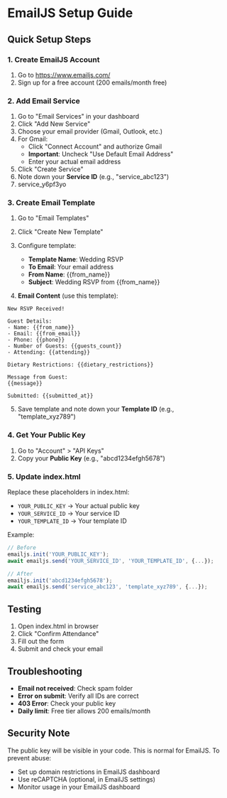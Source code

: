 # EmailJS Setup Guide

## Quick Setup Steps

### 1. Create EmailJS Account
1. Go to https://www.emailjs.com/
2. Sign up for a free account (200 emails/month free)

### 2. Add Email Service
1. Go to "Email Services" in your dashboard
2. Click "Add New Service"
3. Choose your email provider (Gmail, Outlook, etc.)
4. For Gmail:
   - Click "Connect Account" and authorize Gmail
   - **Important**: Uncheck "Use Default Email Address"
   - Enter your actual email address
5. Click "Create Service"
6. Note down your **Service ID** (e.g., "service_abc123")
7. service_y6pf3yo

### 3. Create Email Template
1. Go to "Email Templates"
2. Click "Create New Template"
3. Configure template:
   - **Template Name**: Wedding RSVP
   - **To Email**: Your email address
   - **From Name**: {{from_name}}
   - **Subject**: Wedding RSVP from {{from_name}}
   
4. **Email Content** (use this template):
```
New RSVP Received!

Guest Details:
- Name: {{from_name}}
- Email: {{from_email}}
- Phone: {{phone}}
- Number of Guests: {{guests_count}}
- Attending: {{attending}}

Dietary Restrictions: {{dietary_restrictions}}

Message from Guest:
{{message}}

Submitted: {{submitted_at}}
```

5. Save template and note down your **Template ID** (e.g., "template_xyz789")

### 4. Get Your Public Key
1. Go to "Account" > "API Keys"
2. Copy your **Public Key** (e.g., "abcd1234efgh5678")

### 5. Update index.html
Replace these placeholders in index.html:
- `YOUR_PUBLIC_KEY` → Your actual public key
- `YOUR_SERVICE_ID` → Your service ID
- `YOUR_TEMPLATE_ID` → Your template ID

Example:
```javascript
// Before
emailjs.init('YOUR_PUBLIC_KEY');
await emailjs.send('YOUR_SERVICE_ID', 'YOUR_TEMPLATE_ID', {...});

// After
emailjs.init('abcd1234efgh5678');
await emailjs.send('service_abc123', 'template_xyz789', {...});
```

## Testing
1. Open index.html in browser
2. Click "Confirm Attendance"
3. Fill out the form
4. Submit and check your email

## Troubleshooting
- **Email not received**: Check spam folder
- **Error on submit**: Verify all IDs are correct
- **403 Error**: Check your public key
- **Daily limit**: Free tier allows 200 emails/month

## Security Note
The public key will be visible in your code. This is normal for EmailJS.
To prevent abuse:
- Set up domain restrictions in EmailJS dashboard
- Use reCAPTCHA (optional, in EmailJS settings)
- Monitor usage in your EmailJS dashboard